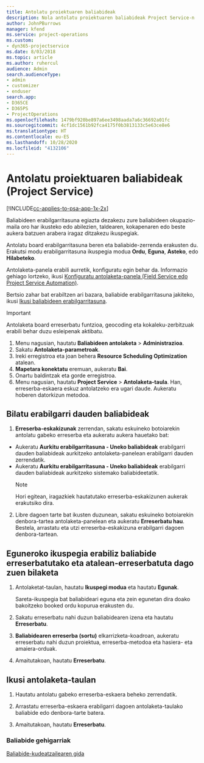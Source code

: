 ```yaml
---
title: Antolatu proiektuaren baliabideak
description: Nola antolatu proiektuaren baliabideak Project Service-n
author: JohnPBurrows
manager: kfend
ms.service: project-operations
ms.custom:
- dyn365-projectservice
ms.date: 8/03/2018
ms.topic: article
ms.author: ruhercul
audience: Admin
search.audienceType:
- admin
- customizer
- enduser
search.app:
- D365CE
- D365PS
- ProjectOperations
ms.openlocfilehash: 1479bf920be897a6ee3498aada7a6c36692a01fc
ms.sourcegitcommit: 4cf1dc1561b92fca4175f0b3813133c5e63ce8e6
ms.translationtype: HT
ms.contentlocale: eu-ES
ms.lasthandoff: 10/28/2020
ms.locfileid: "4132106"
---
```

# <a name="schedule-resources-for-a-project-project-service"></a>Antolatu proiektuaren baliabideak (Project Service)

[!INCLUDE[cc-applies-to-psa-app-1x-2x](../includes/cc-applies-to-psa-app-1x-2x.md)]

Baliabideen erabilgarritasuna egiazta dezakezu zure baliabideen okupazio-maila oro har ikusteko edo abilezien, taldearen, kokapenaren edo beste aukera batzuen arabera iragaz ditzakezu ikuspegiak.  
  
Antolatu board erabilgarritasuna beren eta baliabide-zerrenda erakusten du. Erakutsi modu erabilgarritasuna ikuspegia modua **Ordu**, **Eguna**, **Asteko**, edo **Hilabeteko**.  
  
Antolaketa-panela erabili aurretik, konfiguratu egin behar da. Informazio gehiago lortzeko, ikusi [Konfiguratu antolaketa-panela (Field Service edo Project Service Automation)](https://docs.microsoft.com/dynamics365/field-service/configure-schedule-board).
  
Bertsio zahar bat erabiltzen ari bazara, baliabide erabilgarritasuna jakiteko, ikusi [Ikusi baliabideen erabilgarritasuna](../psa/view-resource-availability.md).  

> [!IMPORTANT]
>  Antolaketa board erreserbatu funtzioa, geocoding eta kokaleku-zerbitzuak erabili behar duzu esleipenak aktibatu.  
> 
> 1. Menu nagusian, hautatu **Baliabideen antolaketa** > **Administrazioa**.  
> 2. Sakatu **Antolaketa-parametroak**.  
> 3. Ireki erregistroa eta joan behera **Resource Scheduling Optimization** atalean.  
> 4. **Mapetara konektatu** eremuan, aukeratu **Bai**.  
> 5. Onartu baldintzak eta gorde erregistroa.  
> 6. Menu nagusian, hautatu **Project Service** > **Antolaketa-taula**. Han, erreserba-eskaera eskuz antolatzeko era ugari daude. Aukeratu hoberen datorkizun metodoa.
  
## <a name="find-available-resources"></a>Bilatu erabilgarri dauden baliabideak

1.  **Erreserba-eskakizunak** zerrendan, sakatu eskuineko botoiarekin antolatu gabeko erreserba eta aukeratu aukera hauetako bat:  
  
- Aukeratu **Aurkitu erabilgarritasuna - Uneko baliabideak** erabilgarri dauden baliabideak aurkitzeko antolaketa-panelean erabilgarri dauden zerrendatik.  
- Aukeratu **Aurkitu erabilgarritasuna - Uneko baliabideak** erabilgarri dauden baliabideak aurkitzeko sistemako baliabideetatik.  
   > [!NOTE]
   >  Hori egitean, iragazkiek hautatutako erreserba-eskakizunen aukerak erakutsiko dira.  
  
2. Libre dagoen tarte bat ikusten duzunean, sakatu eskuineko botoiarekin denbora-tartea antolaketa-panelean eta aukeratu **Erreserbatu hau**. Bestela, arrastatu eta utzi erreserba-eskakizuna erabilgarri dagoen denbora-tartean.  
  

## <a name="book-a-resource-using-the-daily-view-and-find-whos-under-booked"></a>Eguneroko ikuspegia erabiliz baliabide erreserbatutako eta atalean-erreserbatuta dago zuen bilaketa
  
1.  Antolaketat-taulan, hautatu **Ikuspegi modua** eta hautatu **Egunak**.  
  
    Sareta-ikuspegia bat baliabideari eguna eta zein egunetan dira doako bakoitzeko booked ordu kopurua erakusten du.  
  
2.  Sakatu erreserbatu nahi duzun baliabidearen izena eta hautatu **Erreserbatu**.  
  
3.  **Baliabidearen erreserba (sortu)** elkarrizketa-koadroan, aukeratu erreserbatu nahi duzun proiektua, erreserba-metodoa eta hasiera- eta amaiera-orduak.  
  
4.  Amaitutakoan, hautatu **Erreserbatu**.  
  
## <a name="view-to-the-schedule-board"></a>Ikusi antolaketa-taulan
  
1.  Hautatu antolatu gabeko erreserba-eskaera beheko zerrendatik.  
  
2.  Arrastatu erreserba-eskaera erabilgarri dagoen antolaketa-taulako baliabide edo denbora-tarte batera.  
  
3.  Amaitutakoan, hautatu **Erreserbatu**.  
  
### <a name="additional-resources"></a>Baliabide gehigarriak  
 [Baliabide-kudeatzailearen gida](../psa/resource-manager-guide.md)

